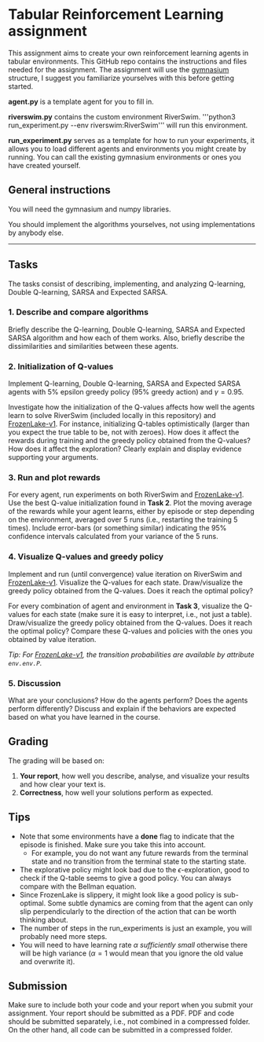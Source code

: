 # Tabular Reinforcement Learning assignment

This assignment aims to create your own reinforcement learning agents in tabular environments.
This GitHub repo contains the instructions and files needed for the assignment.
The assignment will use the [gymnasium](https://gymnasium.farama.org/) structure, 
I suggest you familiarize yourselves with this before getting started.

**agent.py** is a template agent for you to fill in.

**riverswim.py** contains the custom environment RiverSwim. '''python3 run_experiment.py --env riverswim:RiverSwim''' will run this environment.

**run_experiment.py** serves as a template for how to run your experiments, it allows you to load different agents and 
environments you might create by running. You can call the existing gymnasium environments or ones you have created yourself.

## General instructions
You will need the gymnasium and numpy libraries. 

You should implement the algorithms yourselves, not using implementations by anybody else. 
****
## Tasks
The tasks consist of describing, implementing, and analyzing Q-learning, Double Q-learning, SARSA and Expected SARSA.
### 1. Describe and compare algorithms
Briefly describe the Q-learning, Double Q-learning, SARSA and Expected SARSA algorithm and how each of them works. Also, briefly describe the dissimilarities and similarities between these agents.

### 2. Initialization of Q-values
Implement Q-learning, Double Q-learning, SARSA and Expected SARSA agents with 5% epsilon greedy policy (95% greedy action) and $\gamma = 0.95$.

Investigate how the initialization of the Q-values affects how well the agents learn to solve RiverSwim (included locally in this repository) and [FrozenLake-v1](https://gymnasium.farama.org/environments/toy_text/frozen_lake/). For instance, initializing Q-tables optimistically (larger than you expect the true table to be, not with zeroes). How does it affect the rewards during training and the greedy policy obtained from the Q-values? How does it affect the exploration? Clearly explain and display evidence supporting your arguments. 

### 3. Run and plot rewards
For every agent, run experiments on both RiverSwim and [FrozenLake-v1](https://gymnasium.farama.org/environments/toy_text/frozen_lake/). Use the best Q-value initialization found in **Task 2**.
Plot the moving average of the rewards while your agent learns, either by episode or step depending on the environment, averaged over 5 runs (i.e., restarting the training 5 times). 
Include error-bars (or something similar) indicating the 95% confidence intervals calculated from your variance of the 5 runs.

### 4. Visualize Q-values and greedy policy
Implement and run (until convergence) value iteration on RiverSwim and [FrozenLake-v1](https://gymnasium.farama.org/environments/toy_text/frozen_lake/). Visualize the Q-values for each state. Draw/visualize the greedy policy obtained from the Q-values. Does it reach the optimal policy?


For every combination of agent and environment in **Task 3**, visualize the Q-values for each state (make sure it is easy to interpret, i.e., not just a table). Draw/visualize the greedy policy obtained from the Q-values. Does it reach the optimal policy? Compare these Q-values and policies with the ones you obtained by value iteration.

*Tip: For [FrozenLake-v1](https://gymnasium.farama.org/environments/toy_text/frozen_lake/), the transition probabilities are available by attribute `env.env.P`.*


### 5. Discussion
What are your conclusions? How do the agents perform? Does the agents perform differently? Discuss and explain if the behaviors are expected based on what you have learned in the course. 

## Grading
The grading will be based on:
1. **Your report**, how well you describe, analyse, and visualize your results and how clear your text is.
2. **Correctness**, how well your solutions perform as expected.

## Tips
- Note that some environments have a **done** flag to indicate that the episode is finished. Make sure you take this into account. 
   - For example, you do not want any future rewards from the terminal state and no transition from the terminal state to the starting state. 
- The explorative policy might look bad due to the $\epsilon$-exploration, good to check if the Q-table seems to give a good policy. You can always compare with the Bellman equation.
- Since FrozenLake is slippery, it might look like a good policy is sub-optimal. Some subtle dynamics are coming from that the agent can only slip perpendicularly to the direction of the action that can be worth thinking about.
- The number of steps in the run_experiments is just an example, you will probably need more steps.
- You will need to have learning rate $\alpha$ *sufficiently small* otherwise there will be high variance ($\alpha=1$ would mean that you ignore the old value and overwrite it).

## Submission
Make sure to include both your code and your report when you submit your assignment. Your report should be submitted as a PDF. PDF and code should be submitted separately, i.e., not combined in a compressed folder. On the other hand, all code can be submitted in a compressed folder. 


